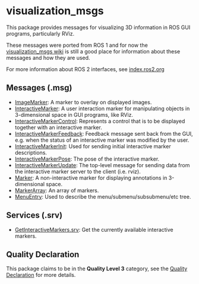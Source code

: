 # visualization_msgs

This package provides messages for visualizing 3D information in ROS GUI programs, particularly RViz.

These messages were ported from ROS 1 and for now the [visualization_msgs wiki](http://wiki.ros.org/visualization_msgs) is still a good place for information about these messages and how they are used.

For more information about ROS 2 interfaces, see [index.ros2.org](https://index.ros.org/doc/ros2/Concepts/About-ROS-Interfaces/)

## Messages (.msg)
* [ImageMarker](msg/ImageMarker.msg): A marker to overlay on displayed images.
* [InteractiveMarker](msg/InteractiveMarker.msg): A user interaction marker for manipulating objects in 3-dimensional space in GUI programs, like RViz.
* [InteractiveMarkerControl](msg/InteractiveMarkerControl.msg): Represents a control that is to be displayed together with an interactive marker.
* [InteractiveMarkerFeedback](msg/InteractiveMarkerFeedback.msg): Feedback message sent back from the GUI, e.g. when the status of an interactive marker was modified by the user.
* [InteractiveMarkerInit](msg/InteractiveMarkerInit.msg): Used for sending initial interactive marker descriptions.
* [InteractiveMarkerPose](msg/InteractiveMarkerPose.msg): The pose of the interactive marker.
* [InteractiveMarkerUpdate](msg/InteractiveMarkerUpdate.msg): The top-level message for sending data from the interactive marker server to the client (i.e. rviz).
* [Marker](msg/Marker.msg): A non-interactive marker for displaying annotations in 3-dimensional space.
* [MarkerArray](msg/MarkerArray.msg): An array of markers.
* [MenuEntry](msg/MenuEntry.msg): Used to describe the menu/submenu/subsubmenu/etc tree.

## Services (.srv)
* [GetInteractiveMarkers.srv](srv/GetInteractiveMarkers.srv): Get the currently available interactive markers.

## Quality Declaration
This package claims to be in the **Quality Level 3** category, see the [Quality Declaration](QUALITY_DECLARATION.md) for more details.
